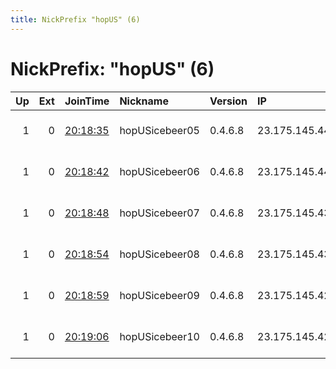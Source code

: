 ```yaml
---
title: NickPrefix "hopUS" (6)
---
```


# NickPrefix: "hopUS" (6)

|   Up |   Ext | JoinTime                                                                                              | Nickname       | Version   | IP            | AS      | CC   |   ORp |   Dirp | OS    | Contact                            |   eFamMembers |
|-----:|------:|:------------------------------------------------------------------------------------------------------|:---------------|:----------|:--------------|:--------|:-----|------:|-------:|:------|:-----------------------------------|--------------:|
|    1 |     0 | [20:18:35](https://nusenu.github.io/OrNetStats/w/relay/AFB8A3A6164D60616310D48AFC1E429282088459.html) | hopUSicebeer05 | 0.4.6.8   | 23.175.145.44 | HON-ASN | us   |  8128 |      0 | Linux | email:abuse lokodlare.com url:loko |            88 |
|    1 |     0 | [20:18:42](https://nusenu.github.io/OrNetStats/w/relay/811C95537FA079C0063F7D7775EF7FEDEB794311.html) | hopUSicebeer06 | 0.4.6.8   | 23.175.145.44 | HON-ASN | us   |  8130 |      0 | Linux | email:abuse lokodlare.com url:loko |            88 |
|    1 |     0 | [20:18:48](https://nusenu.github.io/OrNetStats/w/relay/50934BBD36ED91459AC6C525E14DDE6B7509728F.html) | hopUSicebeer07 | 0.4.6.8   | 23.175.145.43 | HON-ASN | us   |  8132 |      0 | Linux | email:abuse lokodlare.com url:loko |            88 |
|    1 |     0 | [20:18:54](https://nusenu.github.io/OrNetStats/w/relay/18D75FE9C9B470A7560C9BEDF7ECDC5D6C23C979.html) | hopUSicebeer08 | 0.4.6.8   | 23.175.145.43 | HON-ASN | us   |  8134 |      0 | Linux | email:abuse lokodlare.com url:loko |            88 |
|    1 |     0 | [20:18:59](https://nusenu.github.io/OrNetStats/w/relay/399F99CB398A003B1FA24828BB8F0C282F1AA1B2.html) | hopUSicebeer09 | 0.4.6.8   | 23.175.145.42 | HON-ASN | us   |  8136 |      0 | Linux | email:abuse lokodlare.com url:loko |            88 |
|    1 |     0 | [20:19:06](https://nusenu.github.io/OrNetStats/w/relay/2B3C317776CA57F92050F743C206A90625DB3304.html) | hopUSicebeer10 | 0.4.6.8   | 23.175.145.42 | HON-ASN | us   |  8138 |      0 | Linux | email:abuse lokodlare.com url:loko |            88 |
